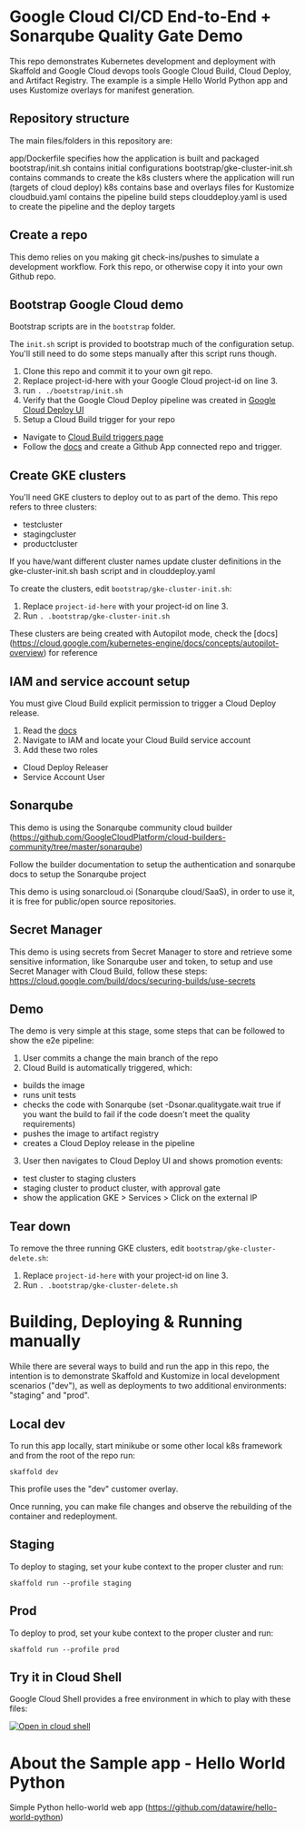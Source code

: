 # Google Cloud CI/CD End-to-End + Sonarqube Quality Gate Demo
This repo demonstrates Kubernetes development and deployment with Skaffold and Google Cloud devops tools Google Cloud Build, Cloud Deploy, and Artifact Registry. The example is a simple Hello World Python app and uses Kustomize overlays for manifest generation. 

## Repository structure
The main files/folders in this repository are:

app/Dockerfile specifies how the application is built and packaged
bootstrap/init.sh contains initial configurations
bootstrap/gke-cluster-init.sh contains commands to create the k8s clusters where the application will run (targets of cloud deploy)
k8s contains base and overlays files for Kustomize
cloudbuid.yaml contains the pipeline build steps
clouddeploy.yaml is used to create the pipeline and the deploy targets

## Create a repo
This demo relies on you making git check-ins/pushes to simulate a development workflow. Fork this repo, or otherwise copy it into your own Github repo.

## Bootstrap Google Cloud demo
Bootstrap scripts are in the `bootstrap` folder.

The `init.sh` script is provided to bootstrap much of the configuration setup. You'll still need to do some steps manually after this script runs though.

1. Clone this repo and commit it to your own git repo.
2. Replace project-id-here with your Google Cloud project-id on line 3.
3. run `. ./bootstrap/init.sh`
4. Verify that the Google Cloud Deploy pipeline was created in [Google Cloud Deploy UI](https://console.cloud.google.com/deploy/delivery-pipelines)
5. Setup a Cloud Build trigger for your repo
  * Navigate to [Cloud Build triggers page](https://console.cloud.google.com/cloud-build/triggers)
  * Follow the [docs](https://cloud.google.com/build/docs/automating-builds/build-repos-from-github) and create a Github App connected repo and trigger.

## Create GKE clusters
You'll need GKE clusters to deploy out to as part of the demo. This repo refers to three clusters:
* testcluster
* stagingcluster
* productcluster

If you have/want different cluster names update cluster definitions in the gke-cluster-init.sh bash script and in clouddeploy.yaml

To create the clusters, edit `bootstrap/gke-cluster-init.sh`:
1. Replace `project-id-here` with your project-id on line 3.
2. Run `. .bootstrap/gke-cluster-init.sh`

These clusters are being created with Autopilot mode, check the [docs] (https://cloud.google.com/kubernetes-engine/docs/concepts/autopilot-overview) for reference

## IAM and service account setup
You must give Cloud Build explicit permission to trigger a Cloud Deploy release.
1. Read the [docs](https://cloud.google.com/deploy/docs/integrating)
2. Navigate to IAM and locate your Cloud Build service account
3. Add these two roles
  * Cloud Deploy Releaser
  * Service Account User

## Sonarqube  
This demo is using the Sonarqube community cloud builder (https://github.com/GoogleCloudPlatform/cloud-builders-community/tree/master/sonarqube)

Follow the builder documentation to setup the authentication and sonarqube docs to setup the Sonarqube project

This demo is using sonarcloud.oi (Sonarqube cloud/SaaS), in order to use it, it is free for public/open source repositories.

## Secret Manager
This demo is using secrets from Secret Manager to store and retrieve some sensitive information, like Sonarqube user and token, to setup and use Secret Manager with Cloud Build, follow these steps: https://cloud.google.com/build/docs/securing-builds/use-secrets

## Demo
The demo is very simple at this stage, some steps that can be followed to show the e2e pipeline:
1. User commits a change the main branch of the repo
2. Cloud Build is automatically triggered, which:
  * builds the image
  * runs unit tests
  * checks the code with Sonarqube (set -Dsonar.qualitygate.wait true if you want the build to fail if the code doesn't meet the quality requirements)
  * pushes the image to artifact registry
  * creates a Cloud Deploy release in the pipeline
3. User then navigates to Cloud Deploy UI and shows promotion events:
  * test cluster to staging clusters
  * staging cluster to product cluster, with approval gate
  * show the application GKE > Services > Click on the external IP 


## Tear down
To remove the three running GKE clusters, edit `bootstrap/gke-cluster-delete.sh`:
1. Replace `project-id-here` with your project-id on line 3.
2. Run `. .bootstrap/gke-cluster-delete.sh`

# Building, Deploying & Running manually
While there are several ways to build and run the app in this repo, the intention is to demonstrate Skaffold and Kustomize in local development scenarios ("dev"), as well as deployments to two additional environments: "staging" and "prod". 

## Local dev
To run this app locally, start minikube or some other local k8s framework and from the root of the repo run:

`skaffold dev`

This profile uses the "dev" customer overlay.

Once running, you can make file changes and observe the rebuilding of the container and redeployment.

## Staging 
To deploy to staging, set your kube context to the proper cluster and run:

`skaffold run --profile staging`

## Prod
To deploy to prod, set your kube context to the proper cluster and run:

`skaffold run --profile prod`

## Try it in Cloud Shell
Google Cloud Shell provides a free environment in which to play with these files:

[![Open in cloud shell](https://gstatic.com/cloudssh/images/open-btn.svg)](https://console.cloud.google.com/cloudshell/open?git_repo=https://github.com/wrg02/cicd-demo&page=editor&open_in_editor=skaffold.yaml)

# About the Sample app - Hello World Python

Simple Python hello-world web app (https://github.com/datawire/hello-world-python)
